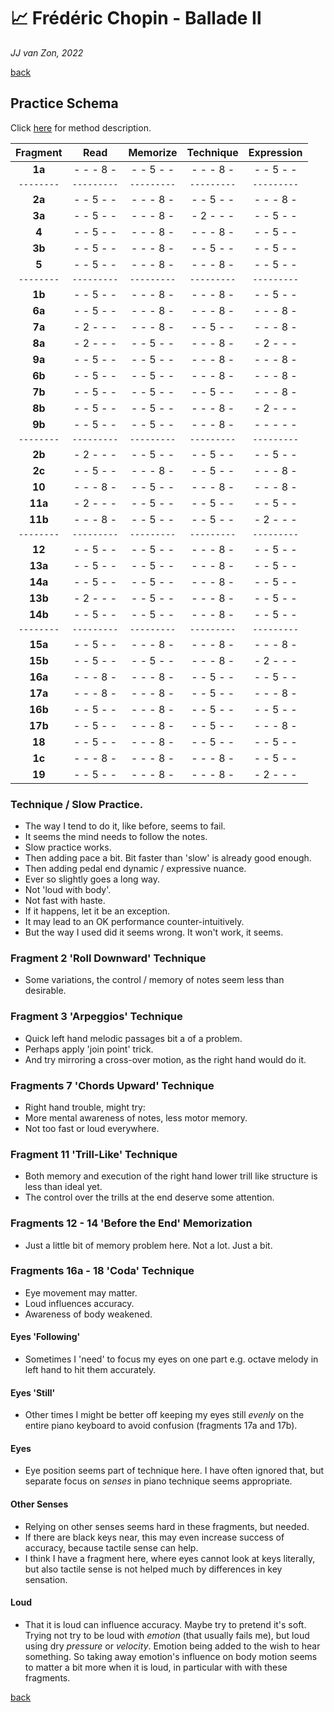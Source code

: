 📈 Frédéric Chopin - Ballade Ⅱ
===============================

*JJ van Zon, 2022*

[back](./README.md)

Practice Schema
---------------

Click [here](https://jjvanzon.github.io/Piano-Playing-Docs/methods/practice-schema.html) for method description.

| Fragment |   Read    | Memorize  | Technique |Expression |
|:--------:|:---------:|:---------:|:---------:|:---------:|
| __1a__   | - - - 8 - | - - 5 - - | - - - 8 - | - - 5 - - |
|`--------`|`---------`|`---------`|`---------`|`---------`|
| __2a__   | - - 5 - - | - - - 8 - | - - 5 - - | - - - 8 - |
| __3a__   | - - 5 - - | - - - 8 - | - 2 - - - | - - 5 - - |
| __4__    | - - 5 - - | - - - 8 - | - - - 8 - | - - 5 - - |
| __3b__   | - - 5 - - | - - - 8 - | - - 5 - - | - - 5 - - |
| __5__    | - - 5 - - | - - - 8 - | - - - 8 - | - - 5 - - |
|`--------`|`---------`|`---------`|`---------`|`---------`|
| __1b__   | - - 5 - - | - - - 8 - | - - - 8 - | - - 5 - - |
| __6a__   | - - 5 - - | - - - 8 - | - - - 8 - | - - - 8 - |
| __7a__   | - 2 - - - | - - - 8 - | - - 5 - - | - - - 8 - |
| __8a__   | - 2 - - - | - - 5 - - | - - - 8 - | - 2 - - - |
| __9a__   | - - 5 - - | - - 5 - - | - - - 8 - | - - - 8 - |
| __6b__   | - - 5 - - | - - 5 - - | - - - 8 - | - - - 8 - |
| __7b__   | - - 5 - - | - - 5 - - | - - 5 - - | - - - 8 - |
| __8b__   | - - 5 - - | - - 5 - - | - - - 8 - | - 2 - - - |
| __9b__   | - - 5 - - | - - 5 - - | - - - 8 - | - - - - - |
|`--------`|`---------`|`---------`|`---------`|`---------`|
| __2b__   | - 2 - - - | - - 5 - - | - - 5 - - | - - 5 - - |
| __2c__   | - - 5 - - | - - - 8 - | - - 5 - - | - - - 8 - |
| __10__   | - - - 8 - | - - 5 - - | - - - 8 - | - - - 8 - |
| __11a__  | - 2 - - - | - - 5 - - | - - 5 - - | - - 5 - - |
| __11b__  | - - - 8 - | - - 5 - - | - - 5 - - | - 2 - - - |
|`--------`|`---------`|`---------`|`---------`|`---------`|
| __12__   | - - 5 - - | - - 5 - - | - - - 8 - | - - 5 - - |
| __13a__  | - - 5 - - | - - 5 - - | - - - 8 - | - - 5 - - |
| __14a__  | - - 5 - - | - - 5 - - | - - - 8 - | - - 5 - - |
| __13b__  | - 2 - - - | - - 5 - - | - - - 8 - | - - 5 - - |
| __14b__  | - - 5 - - | - - 5 - - | - - - 8 - | - - 5 - - |
|`--------`|`---------`|`---------`|`---------`|`---------`|
| __15a__  | - - 5 - - | - - - 8 - | - - - 8 - | - - - 8 - |
| __15b__  | - - 5 - - | - - 5 - - | - - - 8 - | - 2 - - - |
| __16a__  | - - - 8 - | - - - 8 - | - - 5 - - | - - 5 - - |
| __17a__  | - - - 8 - | - - - 8 - | - - 5 - - | - - - 8 - |
| __16b__  | - - 5 - - | - - - 8 - | - - 5 - - | - - 5 - - |
| __17b__  | - - 5 - - | - - - 8 - | - - 5 - - | - - - 8 - |
| __18__   | - - 5 - - | - - - 8 - | - - 5 - - | - - 5 - - |
| __1c__   | - - - 8 - | - - - 8 - | - - - 8 - | - - 5 - - |
| __19__   | - - 5 - - | - - - 8 - | - - - 8 - | - 2 - - - |

### Technique / Slow Practice.

- The way I tend to do it, like before, seems to fail.
- It seems the mind needs to follow the notes.
- Slow practice works.
- Then adding pace a bit. Bit faster than 'slow' is already good enough.
- Then adding pedal end dynamic / expressive nuance.
- Ever so slightly goes a long way.
- Not 'loud with body'.
- Not fast with haste.
- If it happens, let it be an exception.
- It may lead to an OK performance counter-intuitively.
- But the way I used did it seems wrong. It won't work, it seems.

### Fragment 2 'Roll Downward' Technique

- Some variations, the control / memory of notes seem less than desirable.

### Fragment 3 'Arpeggios' Technique

- Quick left hand melodic passages bit a of a problem.  
- Perhaps apply 'join point' trick.  
- And try mirroring a cross-over motion, as the right hand would do it.

### Fragments 7 'Chords Upward' Technique

- Right hand trouble, might try:
- More mental awareness of notes, less motor memory.
- Not too fast or loud everywhere.

### Fragment 11 'Trill-Like' Technique

- Both memory and execution of the right hand lower trill like structure is less than ideal yet.
- The control over the trills at the end deserve some attention.

### Fragments 12 - 14 'Before the End' Memorization

- Just a little bit of memory problem here. Not a lot. Just a bit.

### Fragments 16a - 18 'Coda' Technique

- Eye movement may matter.
- Loud influences accuracy.
- Awareness of body weakened.  

#### Eyes 'Following'

- Sometimes I 'need' to focus my eyes on one part e.g. octave melody in left hand to hit them accurately.

#### Eyes 'Still'

- Other times I might be better off keeping my eyes still *evenly* on the entire piano keyboard to avoid confusion (fragments 17a and 17b).

#### Eyes

- Eye position seems part of technique here. I have often ignored that, but separate focus on *senses* in piano technique seems appropriate.

#### Other Senses

- Relying on other senses seems hard in these fragments, but needed.  
- If there are black keys near, this may even increase success of accuracy, because tactile sense can help.  
- I think I have a fragment here, where eyes cannot look at keys literally, but also tactile sense is not helped much by differences in key sensation.

#### Loud

- That it is loud can influence accuracy. Maybe try to pretend it's soft. Trying not try to be loud with *emotion* (that usually fails me), but loud using dry *pressure* or *velocity*. Emotion being added to the wish to hear something. So taking away emotion's influence on body motion seems to matter a bit more when it is loud, in particular with with these fragments.

[back](./README.md)